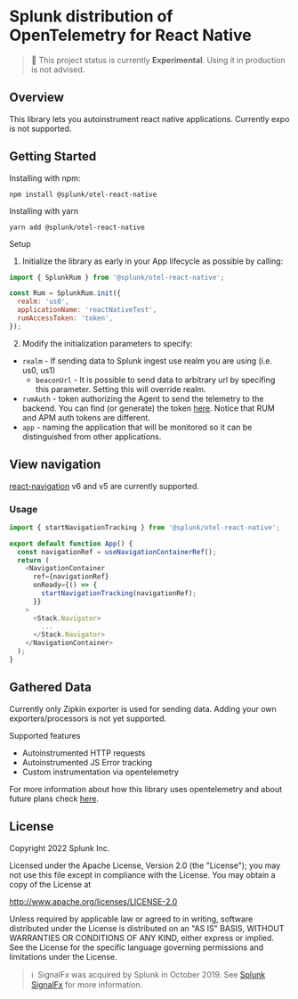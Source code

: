 # Splunk distribution of OpenTelemetry for React Native

> :construction: This project status is currently **Experimental**. Using it in production is not advised.

## Overview
This library lets you autoinstrument react native applications. Currently expo is not supported.

## Getting Started

Installing with npm:
```
npm install @splunk/otel-react-native
```
Installing with yarn
```
yarn add @splunk/otel-react-native
```

Setup
1. Initialize the library as early in your App lifecycle as possible by calling:

```js
import { SplunkRum } from '@splunk/otel-react-native';

const Rum = SplunkRum.init({
  realm: 'us0',
  applicationName: 'reactNativeTest',
  rumAccessToken: 'token',
});

```

2. Modify the initialization parameters to specify:

- `realm` - If sending data to Splunk ingest use realm you are using (i.e. us0, us1)
  - `beaconUrl` - It is possible to send data to arbitrary url by specifing this parameter. Setting this will override realm.
- `rumAuth` - token authorizing the Agent to send the telemetry to the backend. You can find (or generate) the token [here](https://app.signalfx.com/o11y/#/organization/current?selectedKeyValue=sf_section:accesstokens). Notice that RUM and APM auth tokens are different.
- `app` - naming the application that will be monitored so it can be distinguished from other applications.

## View navigation
[react-navigation](https://github.com/react-navigation/react-navigation) v6 and v5 are currently supported.

### Usage
```js
import { startNavigationTracking } from '@splunk/otel-react-native';

export default function App() {
  const navigationRef = useNavigationContainerRef();
  return (
    <NavigationContainer
      ref={navigationRef}
      onReady={() => {
        startNavigationTracking(navigationRef);
      }}
    >
      <Stack.Navigator>
        ...
      </Stack.Navigator>
    </NavigationContainer>
  );
}
```

## Gathered Data

Currently only Zipkin exporter is used for sending data. Adding your own exporters/processors is not yet supported. 

Supported features
- Autoinstrumented HTTP requests
- Autoinstrumented JS Error tracking
- Custom instrumentation via opentelemetry

For more information about how this library uses opentelemetry and about future plans check [here](CONTRIBUTING.md#Opentelemetry).

## License
Copyright 2022 Splunk Inc.

Licensed under the Apache License, Version 2.0 (the "License");
you may not use this file except in compliance with the License.
You may obtain a copy of the License at

http://www.apache.org/licenses/LICENSE-2.0

Unless required by applicable law or agreed to in writing,
software distributed under the License is distributed on an "AS IS" BASIS,
WITHOUT WARRANTIES OR CONDITIONS OF ANY KIND, either express or implied.
See the License for the specific language governing permissions and limitations under the License.

>ℹ️&nbsp;&nbsp;SignalFx was acquired by Splunk in October 2019. See [Splunk SignalFx](https://www.splunk.com/en_us/investor-relations/acquisitions/signalfx.html) for more information.
